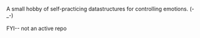 A small hobby of self-practicing datastructures for controlling emotions. (-_-)
<br> <br>
FYI-- not an active repo
